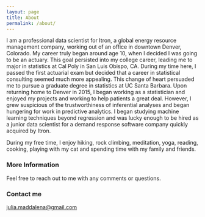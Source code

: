 ```yaml
---
layout: page
title: About
permalink: /about/
---
```


I am a professional data scientist for Itron, a global energy resource management company, working out of an office in downtown Denver, Colorado. My career truly began around age 10, when I decided I was going to be an actuary. This goal persisted into my college career, leading me to major in statistics at Cal Poly in San Luis Obispo, CA. During my time here, I passed the first actuarial exam but decided that a career in statistical consulting seemed much more appealing. This change of heart persuaded me to pursue a graduate degree in statistics at UC Santa Barbara. Upon returning home to Denver in 2015, I began working as a statistician and enjoyed my projects and working to help patients a great deal. However, I grew suspicious of the trustworthiness of inferential analyses and began hungering for work in predictive analytics. I began studying machine learning techniques beyond regression and was lucky enough to be hired as a junior data scientist for a demand response software company quickly acquired by Itron.

During my free time, I enjoy hiking, rock climbing, meditation, yoga, reading, cooking, playing with my cat and spending time with my family and friends.

### More Information

Feel free to reach out to me with any comments or questions.

### Contact me

[julia.maddalena@gmail.com](mailto:julia.maddalena@gmail.com)
